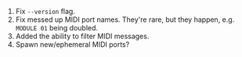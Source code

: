 1. Fix `--version` flag.
2. Fix messed up MIDI port names. They're rare, but they happen, e.g. `MODULE 01` being doubled.
3. Added the ability to filter MIDI messages.
4. Spawn new/ephemeral MIDI ports?
